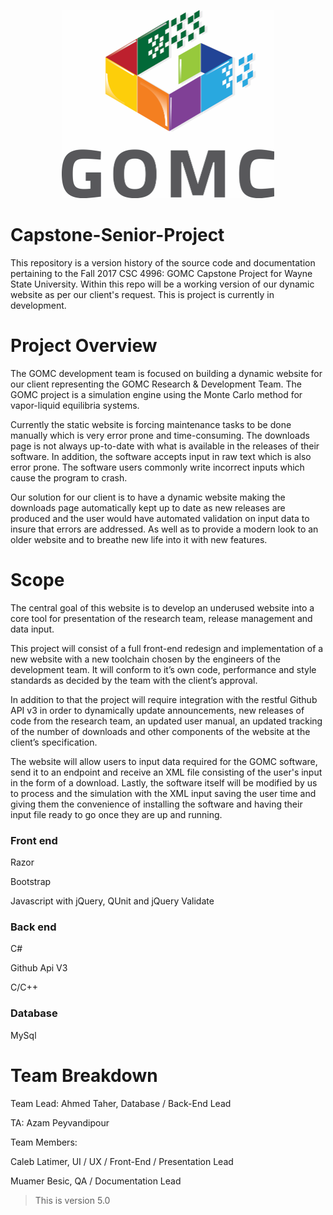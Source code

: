 ﻿<p align="center"> <img src="https://github.com/WSU-Capstone-2017/GOMC-Website/raw/master/GOMC.png" width="340px" height="301px"></p>

# Capstone-Senior-Project

This repository is a version history of the source code and documentation pertaining to
the Fall 2017 CSC 4996: GOMC Capstone Project for Wayne State University. Within this repo will be a working version of our dynamic website as per our client's request. This is project is currently in development.

# Project Overview
The GOMC development team is focused on building a dynamic website for our client representing the GOMC Research & Development Team. The GOMC project is a simulation engine using the Monte Carlo method for vapor-liquid equilibria systems.

Currently the static website is forcing maintenance tasks to be done manually which is very error prone and time-consuming. The downloads page is not always up-to-date with what is available in the releases of their software. In addition, the software accepts input in raw text which is also error prone. The software users commonly write incorrect inputs which cause the program to crash.

Our solution for our client is to have a dynamic website making the downloads page automatically kept up to date as new releases are produced and the user would have automated validation on input data to insure that errors are addressed. As well as to provide a modern look to an older website and to breathe new life into it with new features.

# Scope
The central goal of this website is to develop an underused website into a core tool for presentation of the research team, release management and data input.  

This project will consist of a full front-end redesign and implementation of a new website with a new toolchain chosen by the engineers of the development team. It will conform to it’s own code, performance and style standards as decided by the team with the client’s approval.

In addition to that the project will require integration with the restful Github API v3 in order to dynamically update announcements, new releases of code from the research team, an updated user manual, an updated tracking of the number of downloads and other components of the website at the client’s specification.

The website will allow users to input data required for the GOMC software, send it to an endpoint and receive an XML file consisting of the user's input in the form of a download. Lastly, the software itself will be modified by us to process and the simulation with the XML input saving the user time and giving them the convenience of installing the software and having their input file ready to go once they are up and running.

### Front end

Razor

Bootstrap

Javascript with jQuery, QUnit and jQuery Validate

### Back end
C#

Github Api V3

C/C++

### Database
MySql


# Team Breakdown

Team Lead: Ahmed Taher, Database / Back-End Lead

TA: Azam Peyvandipour

Team Members: 

Caleb Latimer, UI / UX / Front-End / Presentation Lead

Muamer Besic, QA / Documentation Lead



> This is version 5.0

